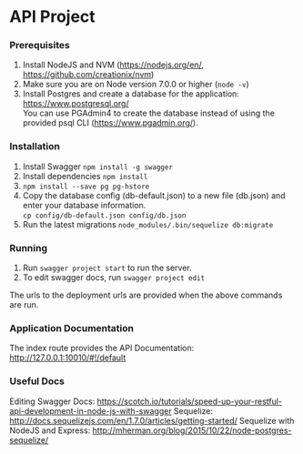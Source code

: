 # API Project

### Prerequisites
1. Install NodeJS and NVM (https://nodejs.org/en/, https://github.com/creationix/nvm)
2. Make sure you are on Node version 7.0.0 or higher (`node -v`)
3. Install Postgres and create a database for the application: https://www.postgresql.org/  
You can use PGAdmin4 to create the database instead of using the provided psql CLI (https://www.pgadmin.org/).

### Installation
1. Install Swagger `npm install -g swagger`
2. Install dependencies `npm install`
3. `npm install --save pg pg-hstore`
4. Copy the database config (db-default.json) to a new file (db.json) and enter your database information.  
`cp config/db-default.json config/db.json`
5. Run the latest migrations `node_modules/.bin/sequelize db:migrate`

### Running
1. Run `swagger project start` to run the server.
2. To edit swagger docs, run `swagger project edit`  

The urls to the deployment urls are provided when the above commands are run.

### Application Documentation
The index route provides the API Documentation: 
http://127.0.0.1:10010/#!/default

### Useful Docs
Editing Swagger Docs: https://scotch.io/tutorials/speed-up-your-restful-api-development-in-node-js-with-swagger
Sequelize: http://docs.sequelizejs.com/en/1.7.0/articles/getting-started/
Sequelize with NodeJS and Express: http://mherman.org/blog/2015/10/22/node-postgres-sequelize/